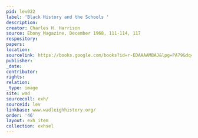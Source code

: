```yaml
---
pid: lev022
label: 'Black History and the Schools '
description:
creator: Charles H. Harrison
source: Ebony Magazine, December 1968, 111-114, 117
respository:
papers:
location:
sourcelink: https://books.google.com/books?id=r-EDAAAAMBAJ&lpg=PA79&dq=ebony%20magazine%20%22black%20history%20and%20the%20schools%22&pg=PA111#v=onepage&q=ebony%20magazine%20%22black%20history%20and%20the%20schools%22&f=false
publisher:
_date:
contributor:
rights:
relation:
_type: image
site: wad
sourcecoll: exh/
sourceid: lev
linkbase: www.wadleighhistory.org/
order: '46'
layout: exh_item
collection: exhsel
---
```

